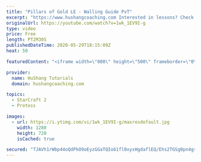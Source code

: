 ```yaml
---
title: "Pillars of Gold LE - Walling Guide PvT"
excerpt: "https://www.hushangcoaching.com Interested in lessons? Check out the website for more information ------------------------------------------------------------------------------------------------------- Want to support HuShang Tutorials directly? Patreon is a website where you can contribute a monthly"
originalUrl: https://youtube.com/watch?v=1wk_1EV9I-g
type: video
price: Free
length: PT2M30S
publishedDateTime: 2020-05-29T18:15:09Z
heat: 50

featuredContent: "<iframe width=\"800\" height=\"500\" frameborder=\"0\" src=\"https://www.youtube.com/embed/1wk_1EV9I-g\" allow=\"accelerometer; autoplay; encrypted-media; gyroscope; picture-in-picture\" allowfullscreen></iframe>"

provider:
  name: HuShang Tutorials
  domain: hushangcoaching.com

topics:
  - StarCraft 2
  - Protoss

images:
  - url: https://i.ytimg.com/vi/1wk_1EV9I-g/maxresdefault.jpg
    width: 1280
    height: 720
    isCached: true

secured: "TJAVh1rWbp44oQdPkO9oEyzGGaTQIo61fl0xysHgdaflEQ/Ehs2TGSg0pn4gsvoC8OysRNCP3fNGm/v/5X/TINW59wP7pDaaVqEtONuxy+nySkqMy9E9Pfoi0nkRuv8dPRLlH7HgvnI6af6UO16yLbPTAlNRb5QqCrDGTn5KgfOiJ8dJTtZjkXHE3AKXyrYu3PyhC2YAsAXWkHFEAckAhMRMKoU2MPr24JVvTBPbbfiQU/xVpsigZbR/HJ/rg2PpaYjkBSWWkdXO0VLtIEVSarVVsDK32Jc9sfeMfrT1yzj2ABw6z7mkkGPL9SkSTzy6LCnFbBzO7yyG62Q1JGKOar2BxynhLXQ8XiVEOWySOuceb+ajFI1rC9gOjuR2rVtelXiqfA5WiXqhyNU2St00BEFcRiye/g1gkytbqGJdLe8=;r84Ph4DFX1l7ua/BvjTCcw=="
---
```


